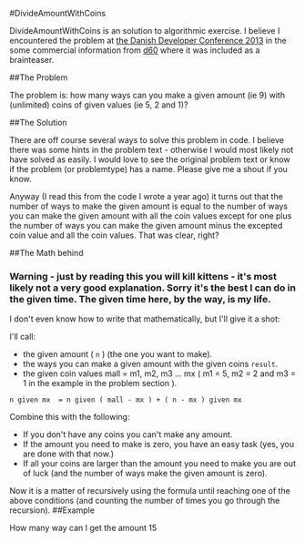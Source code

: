 #DivideAmountWithCoins

DivideAmountWithCoins is an solution to algorithmic exercise. I believe I encountered the problem at [the Danish Developer Conference 2013](http://steen.hulthin.dk/blog/danish-developer-conference-2013/) in the some commercial information from [d60](http://www.d60.dk/) where it was included as a brainteaser. 

##The Problem

The problem is: how many ways can you make a given amount (ie 9) with (unlimited) coins of given values (ie 5, 2 and 1)?

##The Solution

There are off course several ways to solve this problem in code. I believe there was some hints in the problem text - otherwise I would most likely not have solved as easily. I would love to see the original problem text or know if the problem (or problemtype) has a name. Please give me a shout if you know. 

Anyway (I read this from the code I wrote a year ago) it turns out that the number of ways to make the given amount is equal to the number of ways you can make the given amount with all the coin values except for one plus the number of ways you can make the given amount minus the excepted coin value and all the coin values. That was clear, right?

##The Math behind

### Warning - just by reading this you will kill kittens - it's most likely not a very good explanation. Sorry it's the best I can do in the given time. The given time here, by the way, is my life.

I don't even know how to write that mathematically, but I'll give it a shot:

I'll call: 

* the given amount ( `n` ) (the one you want to make).
* the ways you can make a given amount with the given coins `result`. 
* the given coin values mall = m1, m2, m3 ... mx ( m1 = 5, m2 = 2 and m3 = 1 in the example in the problem section ).

`n given mx  = n given ( mall - mx ) + ( n - mx ) given mx`

Combine this with the following:

* If you don't have any coins you can't make any amount. 
* If the amount you need to make is zero, you have an easy task (yes, you are done with that now.)
* If all your coins are larger than the amount you need to make you are out of luck (and the number of ways make the given amount is zero). 

Now it is a matter of recursively using the formula until reaching one of the above conditions (and counting the number of times you go through the recursion). 
##Example

How many way can I get the amount 15 
